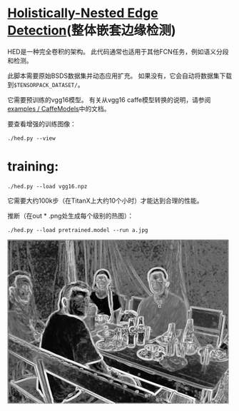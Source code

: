 ﻿# [Holistically-Nested Edge Detection](https://github.com/tensorpack/tensorpack/tree/master/examples/HED)(整体嵌套边缘检测)

HED是一种完全卷积的架构。 此代码通常也适用于其他FCN任务，例如语义分段和检测。

此脚本需要原始BSDS数据集并动态应用扩充。 如果没有，它会自动将数据集下载到`$TENSORPACK_DATASET/`。

它需要预训练的vgg16模型。 有关从vgg16 caffe模型转换的说明，请参阅[examples / CaffeModels](https://github.com/tensorpack/tensorpack/blob/master/examples/CaffeModels)中的文档。

要查看增强的训练图像：

```
./hed.py --view
```
# training:

```
./hed.py --load vgg16.npz
```
它需要大约100k步（在TitanX上大约10个小时）才能达到合理的性能。

推断（在out * .png处生成每个级别的热图）：

```
./hed.py --load pretrained.model --run a.jpg
```

![](../images/HED.png)